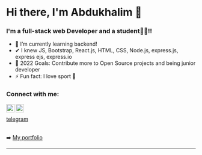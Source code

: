 # Hi there, I'm Abdukhalim 👋

### I'm a full-stack web Developer and a student👨‍🎓!!

- 🌱 I’m currently learning backend!
- ✔ I knew JS, Bootstrap, React.js, HTML, CSS, Node.js, express.js, express ejs, express.io
- 🥅 2022 Goals: Contribute more to Open Source projects and being junior developer
- ⚡ Fun fact: I love sport 🏅

### Connect with me:

[<img align="left" alt="codeSTACKr | LinkedIn" width="22px" src="https://cdn.jsdelivr.net/npm/simple-icons@v3/icons/linkedin.svg" />][linkedin]
[<img align="left" alt="codeSTACKr | Instagram" width="22px" src="https://cdn.jsdelivr.net/npm/simple-icons@v3/icons/instagram.svg" />][instagram]
<br />

[telegram](https://www.instagram.com/iuterian_99/)
<br />
<br />

➡️ [My portfolio](https://abdukhalim-portfolio.herokuapp.com/)

---

[instagram]: https://www.instagram.com/iuterian_99/
[linkedin]: https://www.linkedin.com/in/abduhalim-orziqulov-787219177/
